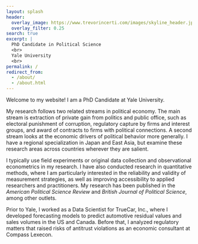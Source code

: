 ```yaml
---
layout: splash
header:
  overlay_image: https://www.trevorincerti.com/images/skyline_header.jpeg
  overlay_filter: 0.25
search: true
excerpt: |
  PhD Candidate in Political Science
  <br>
  Yale University
  <br>
permalink: /
redirect_from: 
  - /about/
  - /about.html
---
```



Welcome to my website! I am a PhD Candidate at Yale University. 

My research follows two related streams in political economy. The main stream is extraction of private gain from politics and public office, such as electoral punishment of corruption, regulatory capture by firms and interest groups, and award of contracts to firms with political connections. A second stream looks at the economic drivers of political behavior more generally. I have a regional specialization in Japan and East Asia, but examine these research areas across countries wherever they are salient. 

I typically use field experiments or original data collection and observational econometrics in my research. I have also conducted research in quantitative methods, where I am particularly interested in the reliability and validity of measurement strategies, as well as improving accessibility to applied researchers and practitioners. My research has been published in the *American Political Science Review* and *British Journal of Political Science*, among other outlets. 

Prior to Yale, I worked as a Data Scientist for TrueCar, Inc., where I developed forecasting models to predict automotive residual values and sales volumes in the US and Canada. Before that, I analyzed regulatory matters that raised risks of antitrust violations as an economic consultant at Compass Lexecon. 